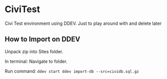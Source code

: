 # CiviTest
Civi Test environment using DDEV. Just to play around with and delete later

## How to Import on DDEV

Unpack zip into Sites folder.

In terminal:
Navigate to folder.

Run command: 
`ddev start
ddev import-db --src=cividb.sql.gz`